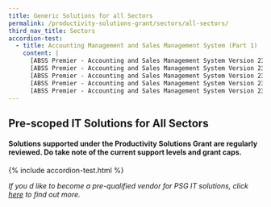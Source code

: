 ```yaml
---
title: Generic Solutions for all Sectors
permalink: /productivity-solutions-grant/sectors/all-sectors/
third_nav_title: Sectors
accordion-test:
  - title: Accounting Management and Sales Management System (Part 1)
    content: |
      [ABSS Premier - Accounting and Sales Management System Version 23 - Package A with onsite training (1 user)](/productivity-solutions-grant/solutionrepo/solution1){:target="_blank"}
      [ABSS Premier - Accounting and Sales Management System Version 23 - Package B with onsite training (3 users)](/productivity-solutions-grant/solutionrepo/solution1){:target="_blank"}
      [ABSS Premier - Accounting and Sales Management System Version 23 - Package C (1 user)](/productivity-solutions-grant/solutionrepo/solution1){:target="_blank"}
      [ABSS Premier - Accounting and Sales Management System Version 23 - Package D (3 users)](/productivity-solutions-grant/solutionrepo/solution1){:target="_blank"}
      [ABSS Premier - Accounting and Sales Management System Version 23 - Package E with onsite training and remote access (1 user)](/productivity-solutions-grant/solutionrepo/solution1){:target="_blank"}
---
```


## Pre-scoped IT Solutions for All Sectors

#### Solutions supported under the Productivity Solutions Grant are regularly reviewed. Do take note of the current support levels and grant caps.

{% include accordion-test.html %}

*If you d like to become a pre-qualified vendor for PSG IT solutions, click <a target='_blank' href='https://www.imda.gov.sg/icmvendors' >here</a> to find out more.*

